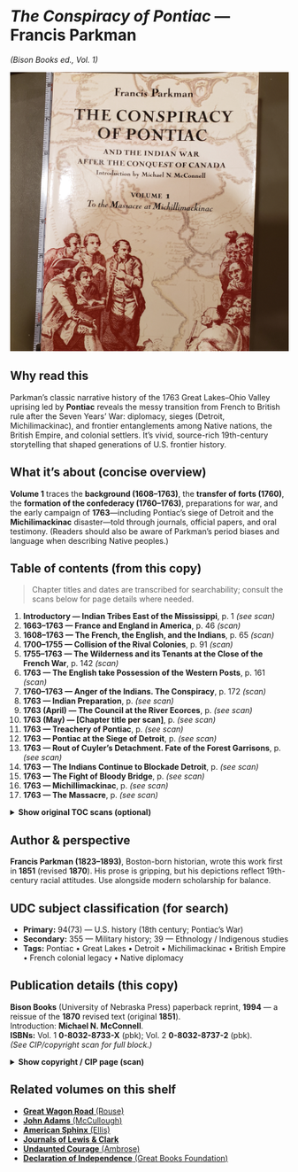 # *The Conspiracy of Pontiac* — Francis Parkman  
*(Bison Books ed., Vol. 1)*

![Cover – Conspiracy of Pontiac](ConspiracyOfPontiac_Parkman_Cover.jpg)

## Why read this
Parkman’s classic narrative history of the 1763 Great Lakes–Ohio Valley uprising led by **Pontiac** reveals the messy transition from French to British rule after the Seven Years’ War: diplomacy, sieges (Detroit, Michilimackinac), and frontier entanglements among Native nations, the British Empire, and colonial settlers. It’s vivid, source-rich 19th-century storytelling that shaped generations of U.S. frontier history.

## What it’s about (concise overview)
**Volume 1** traces the **background (1608–1763)**, the **transfer of forts (1760)**, the **formation of the confederacy (1760–1763)**, preparations for war, and the early campaign of **1763**—including Pontiac’s siege of Detroit and the **Michilimackinac** disaster—told through journals, official papers, and oral testimony. (Readers should also be aware of Parkman’s period biases and language when describing Native peoples.)

## Table of contents (from this copy)

> Chapter titles and dates are transcribed for searchability; consult the scans below for page details where needed.

1. **Introductory — Indian Tribes East of the Mississippi**, p. 1 *(see scan)*
2. **1663–1763 — France and England in America**, p. 46 *(scan)*
3. **1608–1763 — The French, the English, and the Indians**, p. 65 *(scan)*
4. **1700–1755 — Collision of the Rival Colonies**, p. 91 *(scan)*
5. **1755–1763 — The Wilderness and its Tenants at the Close of the French War**, p. 142 *(scan)*
6. **1763 — The English take Possession of the Western Posts**, p. 161 *(scan)*
7. **1760–1763 — Anger of the Indians. The Conspiracy**, p. 172 *(scan)*
8. **1763 — Indian Preparation**, p. *(see scan)*
9. **1763 (April) — The Council at the River Ecorces**, p. *(see scan)*
10. **1763 (May) — [Chapter title per scan]**, p. *(see scan)*
11. **1763 — Treachery of Pontiac**, p. *(see scan)*
12. **1763 — Pontiac at the Siege of Detroit**, p. *(see scan)*
13. **1763 — Rout of Cuyler’s Detachment. Fate of the Forest Garrisons**, p. *(see scan)*
14. **1763 — The Indians Continue to Blockade Detroit**, p. *(see scan)*
15. **1763 — The Fight of Bloody Bridge**, p. *(see scan)*
16. **1763 — Michillimackinac**, p. *(see scan)*
17. **1763 — The Massacre**, p. *(see scan)*

<details>
<summary><strong>Show original TOC scans (optional)</strong></summary>

[![Table of contents — vol. 1 (page set 1)](ConspiracyOfPontiac_Parkman_TOC.jpg)](ConspiracyOfPontiac_Parkman_TOC.jpg)  
[![Table of contents — vol. 1 (page set 2)](ConspiracyOfPontiac_Parkman_TOC2.jpg)](ConspiracyOfPontiac_Parkman_TOC2.jpg)  
[![Table of contents — vol. 1 (page set 3)](ConspiracyOfPontiac_Parkman_TOC3.jpg)](ConspiracyOfPontiac_Parkman_TOC3.jpg)  
[![Table of contents — vol. 1 (page set 4)](ConspiracyOfPontiac_Parkman_TOC4.jpg)](ConspiracyOfPontiac_Parkman_TOC4.jpg)  
[![Table of contents — vol. 1 (page set 5)](ConspiracyOfPontiac_Parkman_TOC5.jpg)](ConspiracyOfPontiac_Parkman_TOC5.jpg)  
[![Table of contents — vol. 1 (page set 6)](ConspiracyOfPontiac_Parkman_TOC6.jpg)](ConspiracyOfPontiac_Parkman_TOC6.jpg)

</details>

## Author & perspective
**Francis Parkman (1823–1893)**, Boston-born historian, wrote this work first in **1851** (revised **1870**). His prose is gripping, but his depictions reflect 19th-century racial attitudes. Use alongside modern scholarship for balance.

## UDC subject classification (for search)

- **Primary:** 94(73) — U.S. history (18th century; Pontiac’s War)
- **Secondary:** 355 — Military history; 39 — Ethnology / Indigenous studies
- **Tags:** Pontiac • Great Lakes • Detroit • Michilimackinac • British Empire • French colonial legacy • Native diplomacy

## Publication details (this copy)
**Bison Books** (University of Nebraska Press) paperback reprint, **1994** — a reissue of the **1870** revised text (original **1851**).  
Introduction: **Michael N. McConnell**.  
**ISBNs:** Vol. 1 **0-8032-8733-X** (pbk); Vol. 2 **0-8032-8737-2** (pbk).  
*(See CIP/copyright scan for full block.)*

<details>
<summary><strong>Show copyright / CIP page (scan)</strong></summary>

[![Copyright/CIP page — Bison Books ed.](ConspiracyOfPontiac_Parkman_CopyRight.jpg)](ConspiracyOfPontiac_Parkman_CopyRight.jpg)

</details>

## Related volumes on this shelf
- [**Great Wagon Road** (Rouse)](./Shelf01/GreatWagonRoad.md)
- [**John Adams** (McCullough)](./Shelf01/JohnAdams_McCullough.md)
- [**American Sphinx** (Ellis)](./Shelf01/AmericanSphinx_Ellis.md)
- [**Journals of Lewis & Clark**](./Shelf01/JournalsOfLewisClark.md)
- [**Undaunted Courage** (Ambrose)](./Shelf01/UndauntedCourage_Ambrose.md)
- [**Declaration of Independence** (Great Books Foundation)](./Shelf01/DeclarationOfIndependence.md)
